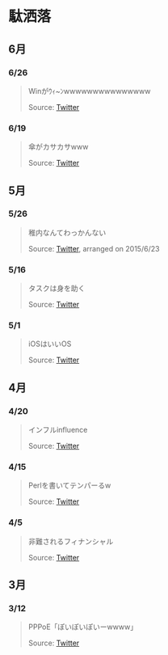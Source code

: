 # 駄洒落

## 6月

### 6/26
> Winがｳｨ~ﾝwwwwwwwwwwwwwww
>
> Source: [Twitter](https://twitter.com/hideo54/status/614386053118586880)

### 6/19
> 傘がカサカサwww
>
> Source: [Twitter](https://twitter.com/hideo54/status/611777687967830016)

## 5月

### 5/26
> 稚内なんてわっかんない
>
> Source: [Twitter](https://twitter.com/hideo54/status/603120700644265984), arranged on 2015/6/23

### 5/16
> タスクは身を助く
>
> Source: [Twitter](https://twitter.com/hideo54/status/599485293280923648)

### 5/1
> iOSはいいOS
>
> Source: [Twitter](https://twitter.com/hideo54/status/593970330617581568)

## 4月

### 4/20
> インフルinfluence 
>
> Source: [Twitter](https://twitter.com/hideo54/status/589997940137021441)

### 4/15
> Perlを書いてテンパーるw 
>
> Source: [Twitter](https://twitter.com/hideo54/status/588300502250598400)

### 4/5
> 非難されるフィナンシャル 
>
> Source: [Twitter](https://twitter.com/hideo54/status/584695428907577344)

## 3月

### 3/12
> PPPoE「ぽいぽいぽいーwwww」 
>
> Source: [Twitter](https://twitter.com/hideo54/status/576034726034587648)
